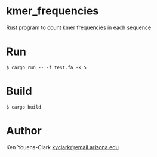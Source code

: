 # kmer_frequencies

Rust program to count kmer frequencies in each sequence

# Run

    $ cargo run -- -f test.fa -k 5

# Build

    $ cargo build


# Author

Ken Youens-Clark <kyclark@email.arizona.edu>
